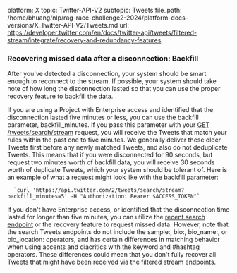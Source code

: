 platform: X
topic: Twitter-API-V2
subtopic: Tweets
file_path: /home/bhuang/nlp/rag-race-challenge2-2024/platform-docs-versions/X_Twitter-API-V2/Tweets.md
url: https://developer.twitter.com/en/docs/twitter-api/tweets/filtered-stream/integrate/recovery-and-redundancy-features


### Recovering missed data after a disconnection: Backfill

After you've detected a disconnection, your system should be smart enough to reconnect to the stream. If possible, your system should take note of how long the disconnection lasted so that you can use the proper recovery feature to backfill the data. 

If you are using a Project with Enterprise access and identified that the disconnection lasted five minutes or less, you can use the backfill parameter, backfill\_minutes. If you pass this parameter with your [GET /tweets/search/stream](https://developer.twitter.com/en/docs/twitter-api/tweets/filtered-stream/api-reference/get-tweets-search-stream) request, you will receive the Tweets that match your rules within the past one to five minutes. We generally deliver these older Tweets first before any newly matched Tweets, and also do not deduplicate Tweets. This means that if you were disconnected for 90 seconds, but request two minutes worth of backfill data, you will receive 30 seconds worth of duplicate Tweets, which your system should be tolerant of. Here is an example of what a request might look like with the backfill parameter:

      `curl 'https://api.twitter.com/2/tweets/search/stream?backfill_minutes=5' -H "Authorization: Bearer $ACCESS_TOKEN"`
    

  
If you don't have Enterprise access, or identified that the disconnection time lasted for longer than five minutes, you can utilize the [recent search endpoint](https://developer.twitter.com/en/docs/twitter-api/tweets/search/introduction) or the recovery feature to request missed data. However, note that the search Tweets endpoints do not include the sample:, bio:, bio\_name:, or bio\_location: operators, and has certain differences in matching behavior when using accents and diacritics with the keyword and #hashtag operators. These differences could mean that you don't fully recover all Tweets that might have been received via the filtered stream endpoints.